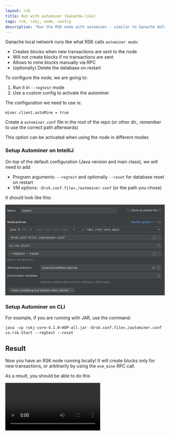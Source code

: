 ```yaml
---
layout: rsk
title: Run with autominer (Ganache-like)
tags: rsk, rskj, node, config
description: "Run the RSK node with autominer - similar to Ganache default config"
---
```


Ganache local network runs like what RSK calls `autominer mode`:
- Creates blocks when new transactions are sent to the node
- Will not create blocks if no transactions are sent
- Allows to mine blocks manually via RPC
- (optionally) Delete the database on restart

To configure the node, we are going to:
1. Run it in `--regtest` mode
2. Use a custom config to activate the autominer

The configuration we need to use is:

```
miner.client.autoMine = true
```

Create a `autominer.conf` file in the root of the repo (or other dir., remember to use the correct path afterwards)

This option can be activated when using the node in different modes

### Setup Autominer on IntelliJ

On top of the default configuration (Java version and main class), we will need to add

- Program arguments: `--regtest` and optionally `--reset` for database reset on restart
- VM options: `-Drsk.conf.file=./autominer.conf` (or the path you chose)

It should look like this:

![autominer_inellij_config](/assets/img/rsk/autominer_intellij_config.png)

### Setup Autominer on CLI

For example, if you are running with JAR, use the command:

```
java -cp rskj-core-4.1.0-HOP-all.jar -Drsk.conf.file=./autominer.conf co.rsk.Start --regtest --reset
```

## Result

Now you have an RSK node running locally! It will create blocks only for new transactions, or arbitrarily by using the `evm_mine` RPC call.

As a result, you should be able to do this

![autominer_demo](/assets/img/rsk/autominer_demo.mov)
